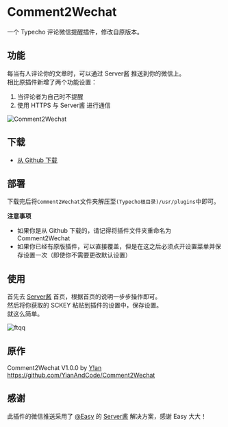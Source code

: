 # Comment2Wechat
一个 Typecho 评论微信提醒插件，修改自原版本。

## 功能
每当有人评论你的文章时，可以通过 Server酱 推送到你的微信上。    
相比原插件新增了两个功能设置：
1. 当评论者为自己时不提醒
1. 使用 HTTPS 与 Server酱 进行通信

![Comment2Wechat](https://ae01.alicdn.com/kf/H227264c69ae94c7583d2711ec58d9dbeC.png)

## 下载
- [从 Github 下载](https://github.com/XmJwit/Comment2Wechat/archive/master.zip "从 Github 下载")

## 部署
下载完后将`Comment2Wechat`文件夹解压至`(Typecho根目录)/usr/plugins`中即可。    

**注意事项**
- 如果你是从 Github 下载的，请记得将插件文件夹重命名为 Comment2Wechat
- 如果你已经有原版插件，可以直接覆盖，但是在这之后必须点开设置菜单并保存设置一次（即使你不需要更改默认设置）

## 使用
首先去 [Server酱](https://sc.ftqq.com/ "Server酱") 首页，根据首页的说明一步步操作即可。    
然后将你获取的 SCKEY 粘贴到插件的设置中，保存设置。    
就这么简单。

![ftqq](https://ae01.alicdn.com/kf/Hfbe206f2145547f1a2221225619489e8b.png)

## 原作
Comment2Wechat V1.0.0 by [Y!an](https://yian.me "Y!an")
https://github.com/YianAndCode/Comment2Wechat

## 感谢
此插件的微信推送采用了 [@Easy](https://www.weibo.com/easy) 的 [Server酱](https://sc.ftqq.com/) 解决方案，感谢 Easy 大大！
